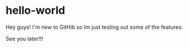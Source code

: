 # hello-world

Hey guys! I'm new to GitHib so Im just testing out some of the features.

See you later!!!
